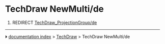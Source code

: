 # TechDraw NewMulti/de
1.  REDIRECT [TechDraw_ProjectionGroup/de](TechDraw_ProjectionGroup/de.md)



---
⏵ [documentation index](../README.md) > [TechDraw](TechDraw_Workbench.md) > TechDraw NewMulti/de
